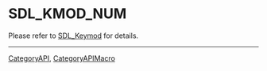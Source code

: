 # SDL_KMOD_NUM

Please refer to [SDL_Keymod](SDL_Keymod) for details.

----
[CategoryAPI](CategoryAPI), [CategoryAPIMacro](CategoryAPIMacro)

